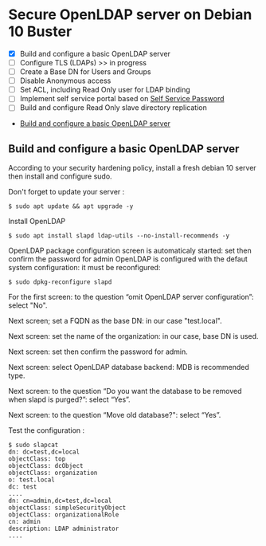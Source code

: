 # Secure OpenLDAP server on Debian 10 Buster
- [X] Build and configure a basic OpenLDAP server
- [ ] Configure TLS (LDAPs) >> in progress
- [ ] Create a Base DN for Users and Groups
- [ ] Disable Anonymous access
- [ ] Set ACL, including Read Only user for LDAP binding
- [ ] Implement self service portal based on [Self Service Password](https://ltb-project.org/documentation/self-service-password)
- [ ] Build and configure Read Only slave directory replication

* [Build and configure a basic OpenLDAP server](#build-and-configure-a-basic-openldap-server)

## Build and configure a basic OpenLDAP server
According to your security hardening policy, install a fresh debian 10 server then install and configure sudo. 

Don't forget to update your server :
```
$ sudo apt update && apt upgrade -y
```
Install OpenLDAP
```
$ sudo apt install slapd ldap-utils --no-install-recommends -y
```
OpenLDAP package configuration screen is automaticaly started: set then confirm the password for admin
OpenLDAP is configured with the defaut system configuration: it must be reconfigured:
```
$ sudo dpkg-reconfigure slapd
```
For the first screen: to the question “omit OpenLDAP server configuration”: select "No".

Next screen; set a FQDN as the base DN: in our case "test.local".

Next screen: set the name of the organization: in our case, base DN is used.

Next screen: set then confirm the password for admin.

Next screen: select OpenLDAP database backend: MDB is recommended type.

Next screen: to the question “Do you want the database to be removed when slapd is purged?”: select “Yes”.

Next screen: to the question “Move old database?": select “Yes”.

Test the configuration :
```
$ sudo slapcat
dn: dc=test,dc=local
objectClass: top
objectClass: dcObject
objectClass: organization
o: test.local
dc: test
....
dn: cn=admin,dc=test,dc=local
objectClass: simpleSecurityObject
objectClass: organizationalRole
cn: admin
description: LDAP administrator
....
```
